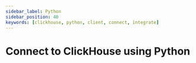 ```yaml
---
sidebar_label: Python
sidebar_position: 40
keywords: [clickhouse, python, client, connect, integrate]
---
```


# Connect to ClickHouse using Python
